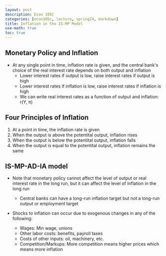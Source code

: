 ```yaml
---
layout: post
description: Econ 105C
categories: [econ105c, lecture, spring24, markdown]
title: Inflation in the IS-MP Model
use-math: true
toc: true
---
```


## Monetary Policy and Inflation

- At any single point in time, inflation rate is given, and the central bank's choice of the real interest rate depends on both output and inflation
    - Lower interest rates if output is low, raise interest rates if output is high
    - Lower interest rates if inflation is low, raise interest rates if inflation is high
    - We can write real interest rates as a function of output and inflation: r(Y, π)

## Four Principles of Inflation

1. At a point in time, the inflation rate is given
2. When the output is above the potentital output, inflation rises
3. When the output is below the potentital output, inflation falls
4. When the output is equal to the potentital output, inflation remains the same

## IS-MP-AD-IA model

- Note that monetary policy cannot affect the level of output or real interest rate in the long run, but it can affect the level of inflation in the long run
    - Central banks can have a long-run inflation target but not a long-run output or employment target

- Shocks to inflation can occur due to exogenous changes in any of the following:
    - Wages: Min wage, unions
    - Other labor costs: benefits, payroll taxes
    - Costs of other inputs: oil, machinery, etc.
    - Competition/Markups: More competition means higher prices which means more inflation